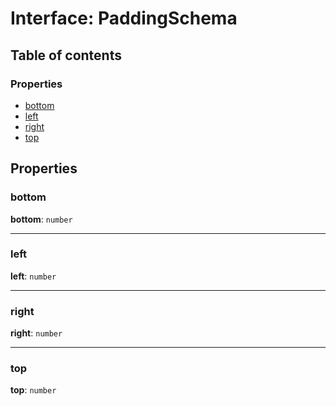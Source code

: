 # Interface: PaddingSchema

## Table of contents

### Properties

* [bottom](/en/auto-docs/free-layout-editor/interfaces/PaddingSchema-1.md#bottom)
* [left](/en/auto-docs/free-layout-editor/interfaces/PaddingSchema-1.md#left)
* [right](/en/auto-docs/free-layout-editor/interfaces/PaddingSchema-1.md#right)
* [top](/en/auto-docs/free-layout-editor/interfaces/PaddingSchema-1.md#top)

## Properties

### bottom

**bottom**: `number`

***

### left

**left**: `number`

***

### right

**right**: `number`

***

### top

**top**: `number`

